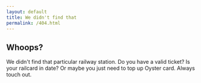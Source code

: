 ```yaml
---
layout: default
title: We didn't find that
permalink: /404.html
---
```


<h2>Whoops?</h2>
<p>We didn't find that particular railway station. Do you have a valid ticket? Is your railcard in date? Or maybe you just need to top up Oyster card. Always touch out.</p>
